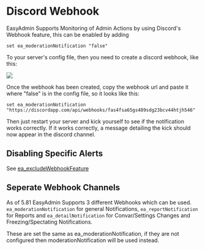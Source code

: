 # Discord Webhook


EasyAdmin Supports Monitoring of Admin Actions by using Discord's Webhook feature, this can be enabled by adding

```
set ea_moderationNotification "false"
```

To your server's config file, then you need to create a discord webhook, like this:

![](https://lambda.sx/Z5k.png)

Once the webhook has been created, copy the webhook url and paste it where "false" is in the config file, so it looks like this:

```
set ea_moderationNotification "https://discordapp.com/api/webhooks/fas4fsa65gs489sdg23bcv44htjh546"
```

Then just restart your server and kick yourself to see if the notification works correctly.
If it works correctly, a message detailing the kick should now appear in the discord channel.


## Disabling Specific Alerts

See [ea_excludeWebhookFeature](https://github.com/Blumlaut/EasyAdmin/wiki/1.-Configuring-EasyAdmin#ea_excludewebhookfeature)


## Seperate Webhook Channels

As of 5.81 EasyAdmin Supports 3 different Webhooks which can be used. `ea_moderationNotification` for general Notifications, `ea_reportNotification` for Reports and `ea_detailNotification` for Convar/Settings Changes and Freezing/Spectating Notifications.

These are set the same as ea_moderationNotification, if they are not configured then moderationNotification will be used instead.

